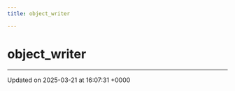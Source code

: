 ```yaml
---
title: object_writer

---
```


# object_writer





-------------------------------

Updated on 2025-03-21 at 16:07:31 +0000